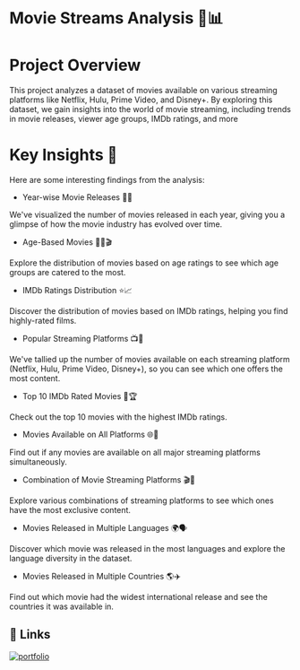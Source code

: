 
# Movie Streams Analysis 🍿📊

# Project Overview

This project analyzes a dataset of movies available on various streaming platforms like Netflix, Hulu, Prime Video, and Disney+. By exploring this dataset, we gain insights into the world of movie streaming, including trends in movie releases, viewer age groups, IMDb ratings, and more
# Key Insights 🧐

Here are some interesting findings from the analysis:

* Year-wise Movie Releases 📅🎥

We've visualized the number of movies released in each year, giving you a glimpse of how the movie industry has evolved over time.

* Age-Based Movies 👶👵🎬

Explore the distribution of movies based on age ratings to see which age groups are catered to the most.

* IMDb Ratings Distribution ⭐📈

Discover the distribution of movies based on IMDb ratings, helping you find highly-rated films.

* Popular Streaming Platforms 📺🚀

We've tallied up the number of movies available on each streaming platform (Netflix, Hulu, Prime Video, Disney+), so you can see which one offers the most content.

* Top 10 IMDb Rated Movies 🎥🏆

Check out the top 10 movies with the highest IMDb ratings.

* Movies Available on All Platforms 🌐🔑

Find out if any movies are available on all major streaming platforms simultaneously.

* Combination of Movie Streaming Platforms 🎬🔀

Explore various combinations of streaming platforms to see which ones have the most exclusive content.

* Movies Released in Multiple Languages 🌍🗣️

Discover which movie was released in the most languages and explore the language diversity in the dataset.

* Movies Released in Multiple Countries 🌎✈️

Find out which movie had the widest international release and see the countries it was available in.
## 🔗 Links
[![portfolio](https://img.shields.io/badge/view_my_notebook-000?style=for-the-badge&logo=github&logoColor=white)](https://nbviewer.org/github/Harinivas44/Movies_Streams_Analysis/blob/main/Movie_Streaming_Analysis%20%281%29.ipynb)
